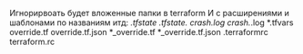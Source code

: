 Игнорирвоать будет вложенные папки в terraform
И с расширениями и шаблонами по названиям итд:
*.tfstate
*.tfstate.*
crash.log
crash.*.log
*.tfvars
override.tf
override.tf.json
*_override.tf
*_override.tf.json
.terraformrc
terraform.rc
